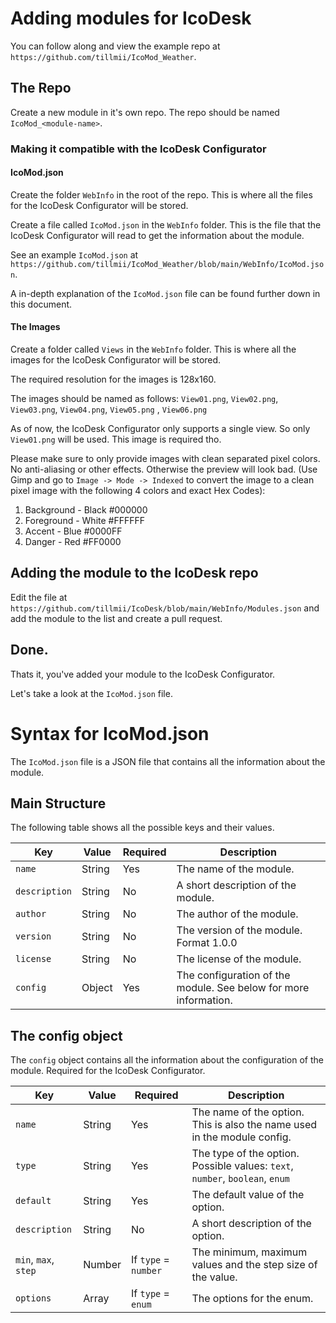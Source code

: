 # Adding modules for IcoDesk

You can follow along and view the example repo at `https://github.com/tillmii/IcoMod_Weather`.

## The Repo

Create a new module in it's own repo. The repo should be named `IcoMod_<module-name>`.

### Making it compatible with the IcoDesk Configurator

#### IcoMod.json

Create the folder `WebInfo` in the root of the repo. This is where all the files for the IcoDesk Configurator will be
stored.

Create a file called `IcoMod.json` in the `WebInfo` folder. This is the file that the IcoDesk Configurator will read to
get the information about the module.

See an example `IcoMod.json` at `https://github.com/tillmii/IcoMod_Weather/blob/main/WebInfo/IcoMod.json`.

A in-depth explanation of the `IcoMod.json` file can be found further down in this document.

#### The Images

Create a folder called `Views` in the `WebInfo` folder. This is where all the images for the IcoDesk Configurator will
be
stored.

The required resolution for the images is 128x160.

The images should be named as follows: `View01.png`, `View02.png`, `View03.png`, `View04.png`, `View05.png`
, `View06.png`

As of now, the IcoDesk Configurator only supports a single view. So only `View01.png` will be used. This image is
required tho.

Please make sure to only provide images with clean separated pixel colors. No anti-aliasing or other effects. Otherwise
the preview will look bad.
(Use Gimp and go to `Image -> Mode -> Indexed` to convert the image to a clean pixel image with the following 4 colors
and exact Hex Codes):

1. Background - Black #000000
2. Foreground - White #FFFFFF
3. Accent - Blue #0000FF
4. Danger - Red #FF0000

## Adding the module to the IcoDesk repo

Edit the file at `https://github.com/tillmii/IcoDesk/blob/main/WebInfo/Modules.json` and add the module to the list and
create a pull request.

## Done.

Thats it, you've added your module to the IcoDesk Configurator.

Let's take a look at the `IcoMod.json` file.

# Syntax for IcoMod.json

The `IcoMod.json` file is a JSON file that contains all the information about the module.

## Main Structure

The following table shows all the possible keys and their values.

| Key           | Value  | Required | Description                                                      |
|---------------|--------|----------|------------------------------------------------------------------|
| `name`        | String | Yes      | The name of the module.                                          |
| `description` | String | No       | A short description of the module.                               |
| `author`      | String | No       | The author of the module.                                        |
| `version`     | String | No       | The version of the module. Format 1.0.0                        |
| `license`     | String | No       | The license of the module.                                       |
| `config`      | Object | Yes      | The configuration of the module. See below for more information. |

## The config object

The `config` object contains all the information about the configuration of the module. Required for the IcoDesk
Configurator.

| Key                  | Value  | Required             | Description                                                                  |
|----------------------|--------|----------------------|------------------------------------------------------------------------------|
| `name`               | String | Yes                  | The name of the option. This is also the name used in the module config.     | 
| `type`               | String | Yes                  | The type of the option. Possible values: `text`, `number`, `boolean`, `enum` |
| `default`            | String | Yes                  | The default value of the option.                                             |
| `description`        | String | No                   | A short description of the option.                                           |
| `min`, `max`, `step` | Number | If `type` = `number` | The minimum, maximum values and the step size of the value.                  |
| `options`            | Array  | If `type` = `enum`   | The options for the enum.                                                    |
